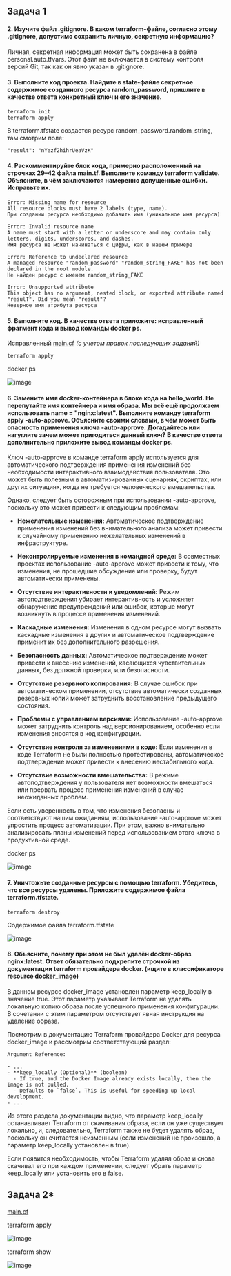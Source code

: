 ## Задача 1

#### 2. Изучите файл **.gitignore**. В каком terraform-файле, согласно этому .gitignore, допустимо сохранить личную, секретную информацию?

Личная, секретная информация может быть сохранена в файле personal.auto.tfvars. Этот файл не включается в систему контроля версий Git, так как он явно указан в .gitignore.

#### 3. Выполните код проекта. Найдите в state-файле секретное содержимое созданного ресурса random_password, пришлите в качестве ответа конкретный ключ и его значение.

```
terraform init
terraform apply
```

В terraform.tfstate создастся ресурс random_password.random_string, там смотрим поле:
```
"result": "nYezf2hihrUeaVzK"
```

#### 4. Раскомментируйте блок кода, примерно расположенный на строчках 29–42 файла main.tf. Выполните команду terraform validate. Объясните, в чём заключаются намеренно допущенные ошибки. Исправьте их.

```
Error: Missing name for resource
All resource blocks must have 2 labels (type, name).
При создании ресурса необходимо добавить имя (уникальное имя ресурса)
```

```
Error: Invalid resource name
A name must start with a letter or underscore and may contain only letters, digits, underscores, and dashes.
Имя ресурса не может начинаться с цифры, как в нашем примере
```

```
Error: Reference to undeclared resource
A managed resource "random_password" "random_string_FAKE" has not been declared in the root module.
Не найден ресурс с именем random_string_FAKE
```

```
Error: Unsupported attribute
This object has no argument, nested block, or exported attribute named "resulT". Did you mean "result"?
Неверное имя атрибута ресурса
```

#### 5. Выполните код. В качестве ответа приложите: исправленный фрагмент кода и вывод команды docker ps.

Исправленный [main.cf](main.tf) *(с учетом правок последующих заданий)*

```
terraform apply
```

docker ps

![image](png/05.png)

#### 6. Замените имя docker-контейнера в блоке кода на hello_world. Не перепутайте имя контейнера и имя образа. Мы всё ещё продолжаем использовать name = "nginx:latest". Выполните команду terraform apply -auto-approve. Объясните своими словами, в чём может быть опасность применения ключа -auto-approve. Догадайтесь или нагуглите зачем может пригодиться данный ключ? В качестве ответа дополнительно приложите вывод команды docker ps.

Ключ -auto-approve в команде terraform apply используется для автоматического подтверждения применения изменений без необходимости интерактивного взаимодействия пользователя. Это может быть полезным в автоматизированных сценариях, скриптах, или других ситуациях, когда не требуется человеческого вмешательства.

Однако, следует быть осторожным при использовании -auto-approve, поскольку это может привести к следующим проблемам:

- **Нежелательные изменения:** Автоматическое подтверждение применения изменений без внимательного анализа может привести к случайному применению нежелательных изменений в инфраструктуре.

- **Неконтролируемые изменения в командной среде:** В совместных проектах использование -auto-approve может привести к тому, что изменения, не прошедшие обсуждение или проверку, будут автоматически применены.

- **Отсутствие интерактивности и уведомлений:** Режим автоподтверждения убирает интерактивность и усложняет обнаружение предупреждений или ошибок, которые могут возникнуть в процессе применения изменений.

- **Каскадные изменения:** Изменения в одном ресурсе могут вызвать каскадные изменения в других и автоматическое подтверждение применит их без дополнительного разрешения.

- **Безопасность данных:** Автоматическое подтверждение может привести к внесению изменений, касающихся чувствительных данных, без должной проверки, или безопасности.

- **Отсутствие резервного копирования:** В случае ошибок при автоматическом применении, отсутствие автоматически созданных резервных копий может затруднить восстановление предыдущего состояния.

- **Проблемы с управлением версиями:** Использование -auto-approve может затруднить контроль над версионированием, особенно если изменения вносятся в код конфигурации.

- **Отсутствие контроля за изменениями в коде:** Если изменения в коде Terraform не были полностью протестированы, автоматическое подтверждение может привести к внесению нестабильного кода.

- **Отсутствие возможности вмешательства:** В режиме автоподтверждения у пользователя нет возможности вмешаться или прервать процесс применения изменений в случае неожиданных проблем.

Если есть уверенность в том, что изменения безопасны и соответствуют нашим ожиданиям, использование -auto-approve может упростить процесс автоматизации. При этом, важно внимательно анализировать планы изменений перед использованием этого ключа в продуктивной среде.

docker ps

![image](png/06.png)

#### 7. Уничтожьте созданные ресурсы с помощью terraform. Убедитесь, что все ресурсы удалены. Приложите содержимое файла terraform.tfstate.

```
terraform destroy
```

Содержимое файла terraform.tfstate

![image](png/07.png)

#### 8. Объясните, почему при этом не был удалён docker-образ nginx:latest. Ответ обязательно подкрепите строчкой из документации terraform провайдера docker. (ищите в классификаторе resource docker_image)

В данном ресурсе docker_image установлен параметр keep_locally в значение true. Этот параметр указывает Terraform не удалять локальную копию образа после успешного применения конфигурации. В сочетании с этим параметром отсутствует явная инструкция на удаление образа.

Посмотрим в документацию Terraform провайдера Docker для ресурса docker_image и рассмотрим соответствующий раздел:

```
Argument Reference:

- ...
- **keep_locally (Optional)** (boolean)
  - If true, and the Docker Image already exists locally, then the image is not pulled.
  - Defaults to `false`. This is useful for speeding up local development.
- ...
```

Из этого раздела документации видно, что параметр keep_locally останавливает Terraform от скачивания образа, если он уже существует локально, и, следовательно, Terraform также не будет удалять образ, поскольку он считается неизменным (если изменений не произошло, а параметр keep_locally установлен в true).

Если появится необходимость, чтобы Terraform удалял образ и снова скачивал его при каждом применении, следует убрать параметр keep_locally или установить его в false.

## Задача 2*

[main.cf](task-02/main.tf)

terraform apply

![image](png/02-apply.png)

terraform show

![image](png/02-show.png)
